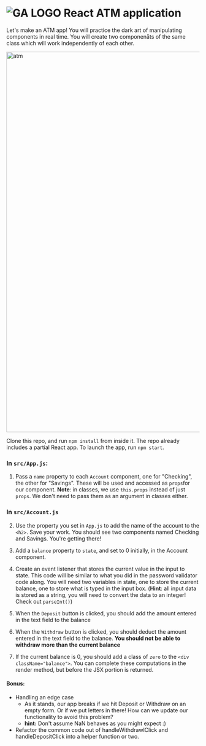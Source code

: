 # ![GA LOGO](https://camo.githubusercontent.com/6ce15b81c1f06d716d753a61f5db22375fa684da/68747470733a2f2f67612d646173682e73332e616d617a6f6e6177732e636f6d2f70726f64756374696f6e2f6173736574732f6c6f676f2d39663838616536633963333837313639306533333238306663663535376633332e706e67) React ATM application

Let's make an ATM app! You will practice the dark art of manipulating components in real time.  You will create two componenåts of the same class which will work independently of each other.  

<img width="992" alt="atm" src="https://cloud.githubusercontent.com/assets/4304660/24376818/18c39a82-12f2-11e7-81e7-af618c22b3ed.png">


Clone this repo, and run `npm install` from inside it. The repo already includes a partial React app. To launch the app, run `npm start`.

### In `src/App.js`:
1. Pass a `name` property to each `Account` component, one for "Checking", the other for "Savings".  These will be used and accessed as `props`for our component. **Note**: in classes, we use `this.props` instead of just `props`. We don't need to pass them as an argument in classes either.


### In `src/Account.js`

2. Use the property you set in `App.js` to add the name of the account to the `<h2>`.
    Save your work. You should see two components named Checking and Savings.  You're getting there!


3. Add a `balance` property to `state`, and set to 0 initially, in the Account component.


4. Create an event listener that stores the current value in the input to state. This code will be similar to what you did in the password validator code along. You will need two variables in state, one to store the current balance, one to store what is typed in the input box. (**Hint**: all input data is stored as a string, you will need to convert the data to an integer! Check out `parseInt()`)

5. When the `Deposit` button is clicked, you should add the amount entered in the text field to the balance



6. When the `Withdraw` button is clicked, you should deduct the amount entered in the text field to the balance.  **You should not be able to withdraw more than the current balance**


7. If the current balance is 0, you should add a class of `zero` to the `<div className="balance">`. You can complete these computations in the render method, but before the JSX portion is returned.

#### Bonus: 

- Handling an edge case
    - As it stands, our app breaks if we hit Deposit or Withdraw on an empty form. Or if we put letters in there! How can we update our functionality to avoid this problem?
    - **hint:** Don't assume NaN behaves as you might expect :)
- Refactor the common code out of handleWithdrawlClick and handleDepositClick into a helper function or two.
